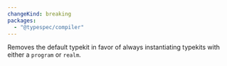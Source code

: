 ```yaml
---
changeKind: breaking
packages:
  - "@typespec/compiler"
---
```


Removes the default typekit in favor of always instantiating typekits with either a `program` or `realm`.